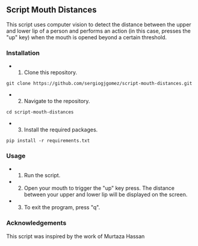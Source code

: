 ## Script Mouth Distances

This script uses computer vision to detect the distance between the upper and 
lower lip of a person and performs an action (in this case, presses the "up" key) 
when the mouth is opened beyond a certain threshold.

### Installation

- 1. Clone this repository.

`git clone https://github.com/sergiogjgomez/script-mouth-distances.git`

- 2. Navigate to the repository.

`cd script-mouth-distances`

- 3. Install the required packages.

`pip install -r requirements.txt`

### Usage

- 1. Run the script.

- 2. Open your mouth to trigger the "up" key press. The distance between your upper
and lower lip will be displayed on the screen.

- 3.  To exit the program, press "q".

### Acknowledgements

This script was inspired by the work of Murtaza Hassan